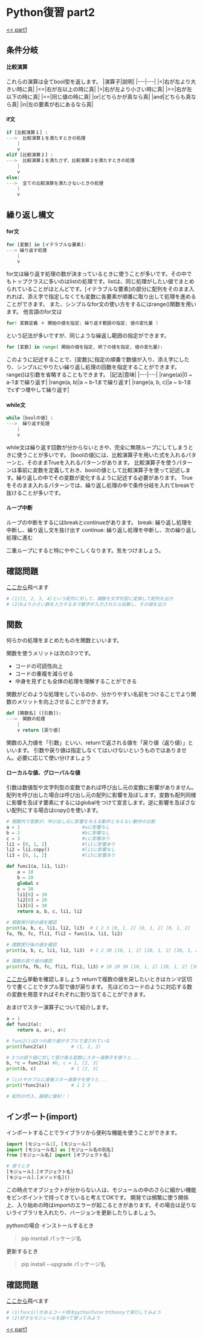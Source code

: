 # Python復習 part2

[<< part1](./python1.md)

## 条件分岐
#### 比較演算
これらの演算は全てbool型を返します。
|演算子|説明|
|---|---|
|<|右が左より大きい時に真|
|<=|右が左以上の時に真|
|>|右が左より小さい時に真|
|>=|右が左以下の時に真|
|==|同じ値の時に真|
|or|どちらかが真なら真|
|and|どちらも真なら真|
|in|左の要素が右にあるなら真|

#### if文
``` python
if [比較演算１] :
--->  比較演算１を満たすときの処理
    |
    v
elif [比較演算２] :
--->  比較演算１を満たさず、比較演算２を満たすときの処理
    |
    v
else:
--->  全ての比較演算を満たさないときの処理
    |
    v
```

## 繰り返し構文
#### for文
``` py
for [変数] in [イテラブルな要素]:
---> 繰り返す処理
    |
    v
```
for文は繰り返す処理の数が決まっているときに使うことが多いです。その中でもトップクラスに多いのはlistの処理です。listは、同じ処理がしたい値でまとめられていることがほとんどです。[イテラブルな要素]の部分に配列をそのまま入れれば、添え字で指定しなくても変数に各要素が順番に取り出して処理を進めることができます。
また、シンプルなfor文の使い方をするにはrange()関数を用います。
他言語のfor文は
``` java
for( 変数定義 ＋ 開始の値を指定; 繰り返す範囲の指定; 値の変化量 )
```
という記法が多いですが、同じような繰返し範囲の指定ができます。
``` py
for [変数] in range( 開始の値を指定, 終了の値を指定, 値の変化量):
```
このように記述することで、[変数]に指定の順番で数値が入り、添え字にしたり、シンプルにやりたい繰り返し処理の回数を指定することができます。
range()は引数を省略することもできます。
|記法|意味|
|---|---|
|range(a)|0 ~ a-1まで繰り返す|
|range(a, b)|a ~ b-1まで繰り返す|
|range(a, b, c)|a ~ b-1までcずつ増やして繰り返す|


#### while文
```py
while [boolの値] :
--->  繰り返す処理
    |
    v
```
while文は繰り返す回数が分からないときや、完全に無限ループにしてしまうときに使うことが多いです。
[boolの値]には、比較演算子を用いた式を入れるパターンと、そのままTrueを入れるパターンがあります。
比較演算子を使うパターンは事前に変数を定義しておき、boolの値として比較演算子を使って記述します。繰り返しの中でその変数が変化するように記述する必要があります。
Trueをそのまま入れるパターンでは、繰り返し処理の中で条件分岐を入れてbreakで抜けることが多いです。

#### ループ中断
ループの中断をするにはbreakとcontinueがあります。
break: 繰り返し処理を中断し、繰り返し文を抜け出す
continue: 繰り返し処理を中断し、次の繰り返し処理に進む

二重ループにすると特にややこしくなります。気をつけましょう。

## 確認問題
[ここから](/Python/check/checkQ3.py)飛べます
``` python
# (1)[1, 2, 3, 4]という配列に対して、偶数を文字列型に変換して配列を出力
# (2)0より小さい数を入力するまで数字が入力されたら加算し、その値を出力
```

## 関数
何らかの処理をまとめたものを関数といいます。

関数を使うメリットは次の3つです。
- コードの可読性向上
- コードの重複を減らせる
- 中身を見ずとも全体の処理を理解することができる

関数がどのような処理をしているのか、分かりやすい名前をつけることでより関数のメリットを向上させることができます。
``` py
def [関数名] ([引数]):
--->  関数の処理
    |
    v return [戻り値]
```
関数の入力値を「引数」といい、returnで返される値を「戻り値（返り値）」といいます。
引数や戻り値は指定しなくてはいけないというものではありません。必要に応じて使い分けましょう


#### ローカルな値、グローバルな値
引数は数値型や文字列型の変数であれば呼び出し元の変数に影響がありません。配列を呼び出した場合は呼び出し元の配列に影響を及ぼします。変数も配列同様に影響を及ぼす要素にするにはglobalをつけて宣言します。逆に影響を及ぼさない配列にする場合はcopy()を使います。
```py
# 関数内で変数が、呼び出し元に影響を与える動作と与えない動作の比較
a = 1                       #aに影響なし
b = 2                       #bに影響なし
c = 3                       #cに影響あり
li1 = [0, 1, 2]             #li1に影響あり
li2 = li1.copy()            #li1に影響なし
li3 = [0, 1, 2]             #li3に影響あり

def func1(a, li1, li2):
    a = 10
    b = 20
    global c
    c = 30
    li1[0] = 10
    li2[0] = 20
    li3[0] = 30
    return a, b, c, li1, li2

# 関数実行前の値を確認
print(a, b, c, li1, li2, li3)  # 1 2 3 [0, 1, 2] [0, 1, 2] [0, 1, 2]
fa, fb, fc, fli1, fli2 = func1(a, li1, li2)

# 関数実行後の値を確認
print(a, b, c, li1, li2, li3)  # 1 2 30 [10, 1, 2] [20, 1, 2] [30, 1, 2]

# 関数の戻り値の確認
print(fa, fb, fc, fli1, fli2, li3) # 10 20 30 [10, 1, 2] [20, 1, 2] [30, 1, 2]
```
[ここから](https://pythontutor.com/python-debugger.html#mode=edit)挙動を確認しましょう
returnで複数の値を戻したいときはカンマ区切りで書くことでタプル型で値が戻ります。
先ほどのコードのように対応する数の変数を用意すればそれぞれに割り当てることができます。

おまけでスター演算子について紹介します。
```py
a = 1
def func2(a):
    return a, a+1, a+2

# func2()は3つの戻り値がタプルで渡されている
print(func2(a))         # (1, 2, 3)

# 3つの戻り値に対して受け取る変数にスター演算子を使うと...
b, *c = func2(a) #b, c = 1, [2, 3]
print(b, c)             # 1 [2, 3]

# listやタプルに直接スター演算子を使うと...
print(*func2(a))        # 1 2 3

# 配列の代入、展開に便利！！

```
## インポート(import)
インポートすることでライブラリから便利な機能を使うことができます。
```py
import [モジュール1], [モジュール2]
import [モジュール名] as [モジュール名の別名]
from [モジュール名] import [オブジェクト名]

# 使うとき
[モジュール].[オブジェクト名]
[モジュール].[メソッド名]()
```
この時点でオブジェクトが分からない人は、モジュールの中のさらに細かい機能をピンポイントで持ってきていると考えてOKです。
開発では頻繁に使う関係上、入り始めの時はimportのエラーが起こるときがあります。その場合は足りないライブラリを入れたり、バージョンを更新したりしましょう。

pythonの場合
インストールするとき

> pip insntall パッケージ名

更新するとき
> pip install --upgrade パッケージ名

## 確認問題
[ここから](/Python/check/checkQ4.py)飛べます
```py
# (1)func1()があるコード例をpythonTutorかthonnyで実行してみよう
# (2)好きなモジュールを調べて使ってみよう
```

[<< part1](./python1.md)
